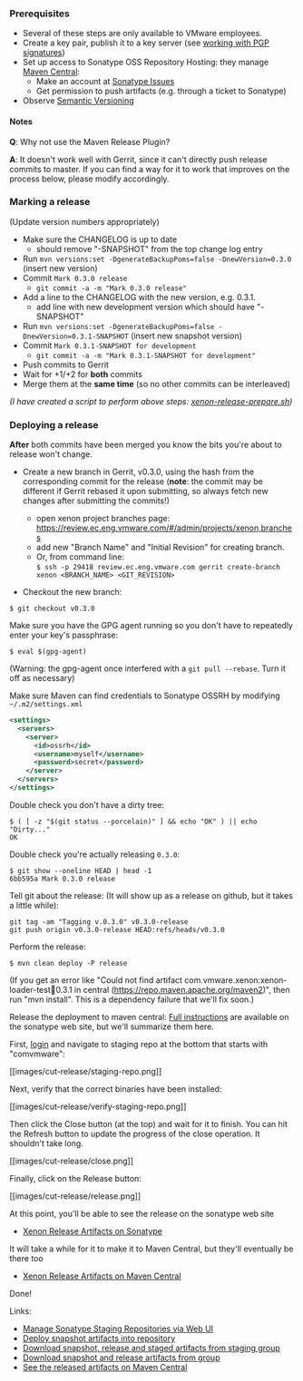 ### Prerequisites

* Several of these steps are only available to VMware employees.
* Create a key pair, publish it to a key server (see [working with PGP signatures][working-with-pgp-signatures])
* Set up access to Sonatype OSS Repository Hosting: they manage [Maven Central](http://search.maven.org/):
  * Make an account at [Sonatype Issues](https://issues.sonatype.org/)
  * Get permission to push artifacts (e.g. through a ticket to Sonatype)
* Observe [Semantic Versioning][semver]

[working-with-pgp-signatures]: http://central.sonatype.org/pages/working-with-pgp-signatures.html
[semver]: http://semver.org/

#### Notes

**Q**: Why not use the Maven Release Plugin?

**A**: It doesn't work well with Gerrit, since it can't directly push release commits to master. If you can find a way for it to work that improves on the process below, please modify accordingly.

### Marking a release

(Update version numbers appropriately)

* Make sure the CHANGELOG is up to date
  * should remove "-SNAPSHOT" from the top change log entry
* Run `mvn versions:set -DgenerateBackupPoms=false -DnewVersion=0.3.0` (insert new version)
* Commit `Mark 0.3.0 release`
  * `git commit -a -m "Mark 0.3.0 release"`
* Add a line to the CHANGELOG with the new version, e.g. 0.3.1.
  * add line with new development version which should have "-SNAPSHOT"
* Run `mvn versions:set -DgenerateBackupPoms=false -DnewVersion=0.3.1-SNAPSHOT` (insert new snapshot version)
* Commit `Mark 0.3.1-SNAPSHOT for development`
  * `git commit -a -m "Mark 0.3.1-SNAPSHOT for development"`
* Push commits to Gerrit
* Wait for +1/+2 for **both** commits
* Merge them at the **same time** (so no other commits can be interleaved)

_(I have created a script to perform above steps: [xenon-release-prepare.sh](https://gist.github.com/ttddyy/45f87408134ae6872d72))_



### Deploying a release

**After** both commits have been merged you know the bits you're about to release won't change.

* Create a new branch in Gerrit, v0.3.0, using the hash from the corresponding commit for the release (**note**: the commit may be different if Gerrit rebased it upon submitting, so always fetch new changes after submitting the commits!)
  * open xenon project branches page: https://review.ec.eng.vmware.com/#/admin/projects/xenon,branches
  * add new "Branch Name" and "Initial Revision" for creating branch.
  * Or, from command line:  
      `$ ssh -p 29418 review.ec.eng.vmware.com gerrit create-branch xenon <BRANCH_NAME> <GIT_REVISION>`

* Checkout the new branch: 

```
$ git checkout v0.3.0
```

Make sure you have the GPG agent running so you don't have to repeatedly enter your key's passphrase:

```
$ eval $(gpg-agent)
```
(Warning: the gpg-agent once interfered with a `git pull --rebase`. Turn it off as necessary)

Make sure Maven can find credentials to Sonatype OSSRH by modifying `~/.m2/settings.xml`

```xml
<settings>
  <servers>
    <server>
      <id>ossrh</id>
      <username>myself</username>
      <password>secret</password>
    </server>
  </servers>
</settings>
```

Double check you don't have a dirty tree:

```
$ ( [ -z "$(git status --porcelain)" ] && echo "OK" ) || echo "Dirty..."
OK
```

Double check you're actually releasing `0.3.0`:

```
$ git show --oneline HEAD | head -1
6bb595a Mark 0.3.0 release
```

Tell git about the release: (It will show up as a release on github, but it takes a little while):

```
git tag -am "Tagging v.0.3.0" v0.3.0-release
git push origin v0.3.0-release HEAD:refs/heads/v0.3.0
```

Perform the release:

```
$ mvn clean deploy -P release
```

(If you get an error like "Could not find artifact com.vmware.xenon:xenon-loader-test:jar:0.3.1 in central (https://repo.maven.apache.org/maven2)", then run "mvn install". This is a dependency failure that we'll fix soon.)

Release the deployment to maven central: [Full instructions](http://central.sonatype.org/pages/releasing-the-deployment.html) are available on the sonatype web site, but we'll summarize them here. 

First, [login](https://oss.sonatype.org/#stagingRepositories) and navigate to staging repo at the bottom that starts with "comvmware":

[[images/cut-release/staging-repo.png]]

Next, verify that the correct binaries have been installed:

[[images/cut-release/verify-staging-repo.png]]

Then click the Close button (at the top) and wait for it to finish. You can hit the Refresh button to update the progress of the close operation. It shouldn't take long.

[[images/cut-release/close.png]]

Finally, click on the Release button:

[[images/cut-release/release.png]]

At this point, you'll be able to see the release on the sonatype web site
  * [Xenon Release Artifacts on Sonatype](https://oss.sonatype.org/content/groups/public/com/vmware/xenon/)

It will take a while for it to make it to Maven Central, but they'll eventually be there too
  * [Xenon Release Artifacts on Maven Central](https://repo1.maven.org/maven2/com/vmware/xenon/)

Done!

Links:
* [Manage Sonatype Staging Repositories via Web UI](https://oss.sonatype.org/#stagingRepositories)
* [Deploy snapshot artifacts into repository](https://oss.sonatype.org/content/repositories/snapshots)
* [Download snapshot, release and staged artifacts from staging group](https://oss.sonatype.org/content/groups/staging)
* [Download snapshot and release artifacts from group](https://oss.sonatype.org/content/groups/public)
* [See the released artifacts on Maven Central](https://repo1.maven.org/maven2/com/vmware/xenon/)
